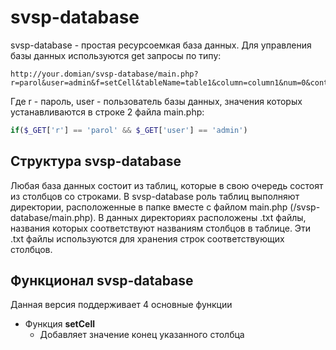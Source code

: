 # svsp-database

svsp-database - простая ресурсоемкая база данных. Для управления базы данных используются get запросы по типу:
```
http://your.domian/svsp-database/main.php?r=parol&user=admin&f=setCell&tableName=table1&column=column1&num=0&content=string5
```
Где r - пароль, user - пользователь базы данных, значения которых устанавливаются в строке 2 файла main.php:

```php
if($_GET['r'] == 'parol' && $_GET['user'] == 'admin')
```

## Структура svsp-database

Любая база данных состоит из таблиц, которые в свою очередь состоят из столбцов со строками. В svsp-database роль таблиц выполняют директории, расположенные
в папке вместе с файлом main.php (/svsp-database/main.php). В данных директориях расположены .txt файлы, названия которых соответствуют названиям столбцов в таблице.
Эти .txt файлы используются для хранения строк соответствующих столбцов.

## Функционал svsp-database

Данная версия поддерживает 4 основные функции

- Функция **setCell**
    - Добавляет значение конец указанного столбца


